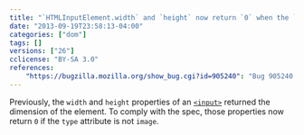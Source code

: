 ```yaml
---
title: "`HTMLInputElement.width` and `height` now return `0` when the `type` is not `image`"
date: "2013-09-19T23:58:13-04:00"
categories: ["dom"]
tags: []
versions: ["26"]
cclicense: "BY-SA 3.0"
references:
    "https://bugzilla.mozilla.org/show_bug.cgi?id=905240": "Bug 905240 – HTMLInputElement.{width,height} getter should return 0 for type!=\'image\'"
---
```

Previously, the `width` and `height` properties of an [`<input>`](https://developer.mozilla.org/en-US/docs/Web/HTML/Element/input) returned the dimension of the element. To comply with the spec, those properties now return `0` if the `type` attribute is not `image`.
